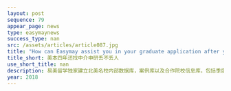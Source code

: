 ```yaml
---
layout: post
sequence: 79
appear_page: news
type: easymaynews
success_type: nan
src: /assets/articles/article087.jpg
title: "How can Easymay assist you in your graduate application after your 4-year undergraduate study in the U.S.?"
title_short: 美本四年还找中介申研丢不丢人
use_short_title: nan
description: 易美留学独家建立北美名校内部数据库，案例库以及合作院校信息库，包括季度最低录取分数线，最新录取率，知名院校最新课程设置和培养目标等重要信息，为易美学员进行特定数据筛选与匹配，帮助易美学员精准定位理想院校以及专业。
year: 2018
---
```



